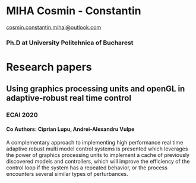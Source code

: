 # MIHA Cosmin - Constantin
cosmin.constantin.mihai@outlook.com
### Ph.D at University Politehnica of Bucharest
# Research papers
## Using graphics processing units and openGL in adaptive-robust real time control
### ECAI 2020
#### Co Authors: Ciprian Lupu, Andrei-Alexandru Vulpe
<p> A complementary approach to implementing high performance real time adaptive robust multi model control systems is presented which leverages the power of graphics processing units to implement a cache of previously discovered models and controllers, which will improve the efficiency of the control loop if the system has a repeated behavior, or the process encounters several similar types of perturbances.</p>
